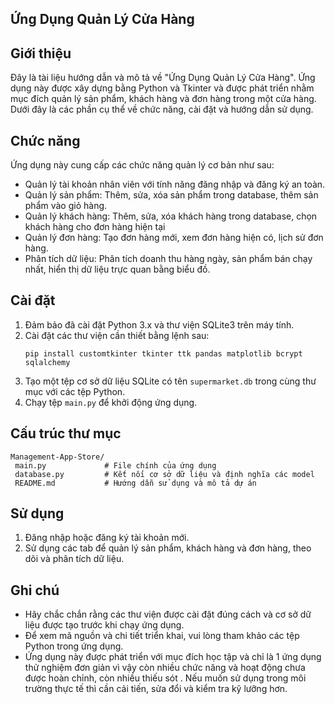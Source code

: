 ## Ứng Dụng Quản Lý Cửa Hàng

## Giới thiệu
Đây là tài liệu hướng dẫn và mô tả về "Ứng Dụng Quản Lý Cửa Hàng". Ứng dụng này được xây dựng bằng Python và Tkinter và được phát triển nhằm mục đích quản lý sản phẩm, khách hàng và đơn hàng trong một cửa hàng. Dưới đây là các phần cụ thể về chức năng, cài đặt và hướng dẫn sử dụng.

## Chức năng
Ứng dụng này cung cấp các chức năng quản lý cơ bản như sau:
- Quản lý tài khoản nhân viên với tính năng đăng nhập và đăng ký an toàn.
- Quản lý sản phẩm: Thêm, sửa, xóa sản phẩm trong database, thêm sản phẩm vào giỏ hàng.
- Quản lý khách hàng: Thêm, sửa, xóa khách hàng trong database, chọn khách hàng cho đơn hàng hiện tại
- Quản lý đơn hàng: Tạo đơn hàng mới, xem đơn hàng hiện có, lịch sử đơn hàng.
- Phân tích dữ liệu: Phân tích doanh thu hàng ngày, sản phẩm bán chạy nhất, hiển thị dữ liệu trực quan bằng biểu đồ.

## Cài đặt
1. Đảm bảo đã cài đặt Python 3.x và thư viện SQLite3  trên máy tính.
2. Cài đặt các thư viện cần thiết bằng lệnh sau:
    ```
    pip install customtkinter tkinter ttk pandas matplotlib bcrypt sqlalchemy
    ```
3. Tạo một tệp cơ sở dữ liệu SQLite có tên `supermarket.db` trong cùng thư mục với các tệp Python.
4. Chạy tệp `main.py` để khởi động ứng dụng.

## Cấu trúc thư mục
```
Management-App-Store/
 main.py             # File chính của ứng dụng 
 database.py         # Kết nối cơ sở dữ liệu và định nghĩa các model
 README.md           # Hướng dẫn sử dụng và mô tả dự án 
```
## Sử dụng
1. Đăng nhập hoặc đăng ký tài khoản mới.
2. Sử dụng các tab để quản lý sản phẩm, khách hàng và đơn hàng, theo dõi và phân tích dữ liệu.

## Ghi chú
- Hãy chắc chắn rằng các thư viện được cài đặt đúng cách và cơ sở dữ liệu được tạo trước khi chạy ứng dụng.
- Để xem mã nguồn và chi tiết triển khai, vui lòng tham khảo các tệp Python trong ứng dụng.
- Ứng dụng này được phát triển với mục đích học tập và chỉ là 1 ứng dụng thử nghiệm đơn giản vì vậy còn nhiều chức năng và hoạt động chưa được hoàn chỉnh, còn nhiều thiếu sót . Nếu muốn sử dụng trong môi trường thực tế thì cần cải tiến, sửa đổi và kiểm tra kỹ lưỡng hơn.

